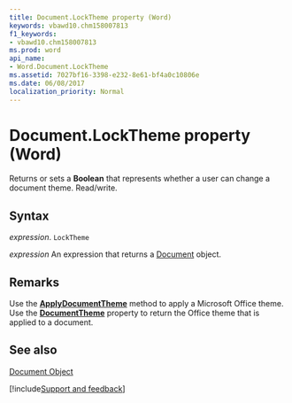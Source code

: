 ```yaml
---
title: Document.LockTheme property (Word)
keywords: vbawd10.chm158007813
f1_keywords:
- vbawd10.chm158007813
ms.prod: word
api_name:
- Word.Document.LockTheme
ms.assetid: 7027bf16-3398-e232-8e61-bf4a0c10806e
ms.date: 06/08/2017
localization_priority: Normal
---
```



# Document.LockTheme property (Word)

Returns or sets a  **Boolean** that represents whether a user can change a document theme. Read/write.


## Syntax

_expression_. `LockTheme`

 _expression_ An expression that returns a [Document](./Word.Document.md) object.


## Remarks

Use the  **[ApplyDocumentTheme](Word.ApplyDocumentTheme.md)** method to apply a Microsoft Office theme. Use the **[DocumentTheme](Word.Document.DocumentTheme.md)** property to return the Office theme that is applied to a document.


## See also


[Document Object](Word.Document.md)

[!include[Support and feedback](~/includes/feedback-boilerplate.md)]